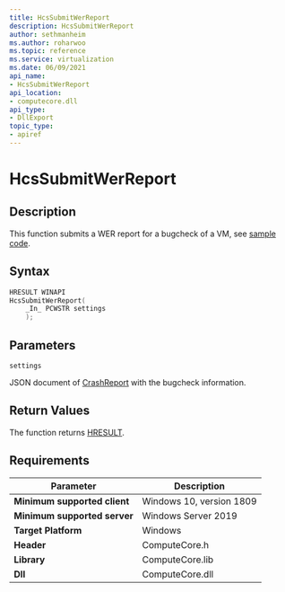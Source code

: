 ```yaml
---
title: HcsSubmitWerReport
description: HcsSubmitWerReport
author: sethmanheim
ms.author: roharwoo
ms.topic: reference
ms.service: virtualization
ms.date: 06/09/2021
api_name:
- HcsSubmitWerReport
api_location:
- computecore.dll
api_type:
- DllExport
topic_type: 
- apiref
---
```

# HcsSubmitWerReport

## Description

This function submits a WER report for a bugcheck of a VM, see [sample code](./ServiceSample.md#SubmitReport).

## Syntax

```cpp
HRESULT WINAPI
HcsSubmitWerReport(
    _In_ PCWSTR settings
    );
```

## Parameters

`settings`

JSON document of [CrashReport](./../SchemaReference.md#CrashReport) with the bugcheck information.

## Return Values

The function returns [HRESULT](./HCSHResult.md).

## Requirements

|Parameter|Description|
|---|---|
| **Minimum supported client** | Windows 10, version 1809 |
| **Minimum supported server** | Windows Server 2019 |
| **Target Platform** | Windows |
| **Header** | ComputeCore.h |
| **Library** | ComputeCore.lib |
| **Dll** | ComputeCore.dll |
